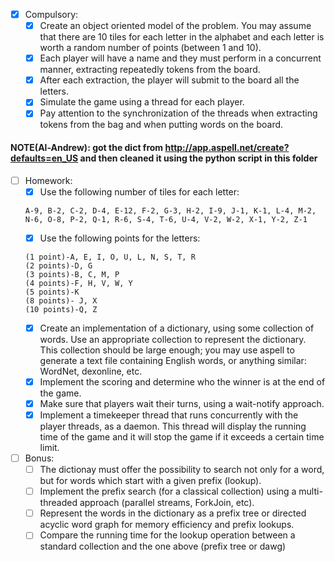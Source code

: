 - [x] Compulsory:
    - [x] Create an object oriented model of the problem. You may assume that there are 10 tiles for each letter in the alphabet and each letter is worth a random number of points (between 1 and 10).
    - [x] Each player will have a name and they must perform in a concurrent manner, extracting repeatedly tokens from the board.
    - [x] After each extraction, the player will submit to the board all the letters.
    - [x] Simulate the game using a thread for each player.
    - [x] Pay attention to the synchronization of the threads when extracting tokens from the bag and when putting words on the board. 

#### NOTE(Al-Andrew): got the dict from http://app.aspell.net/create?defaults=en_US and then cleaned it using the python script in this folder

- [ ] Homework:
    - [x] Use the following number of tiles for each letter: 
     ```
     A-9, B-2, C-2, D-4, E-12, F-2, G-3, H-2, I-9, J-1, K-1, L-4, M-2, N-6, O-8, P-2, Q-1, R-6, S-4, T-6, U-4, V-2, W-2, X-1, Y-2, Z-1
     ```
    - [x] Use the following points for the letters:
    ```
    (1 point)-A, E, I, O, U, L, N, S, T, R
    (2 points)-D, G
    (3 points)-B, C, M, P
    (4 points)-F, H, V, W, Y
    (5 points)-K
    (8 points)- J, X
    (10 points)-Q, Z
    ```
    - [x] Create an implementation of a dictionary, using some collection of words. Use an appropriate collection to represent the dictionary. This collection should be large enough; you may use aspell to generate a text file containing English words, or anything similar: WordNet, dexonline, etc.
    - [x] Implement the scoring and determine who the winner is at the end of the game.
    - [x] Make sure that players wait their turns, using a wait-notify approach.
    - [x] Implement a timekeeper thread that runs concurrently with the player threads, as a daemon. This thread will display the running time of the game and it will stop the game if it exceeds a certain time limit. 

- [ ] Bonus:
    - [ ] The dictionay must offer the possibility to search not only for a word, but for words which start with a given prefix (lookup).
    - [ ] Implement the prefix search (for a classical collection) using a multi-threaded approach (parallel streams, ForkJoin, etc).
    - [ ] Represent the words in the dictionary as a prefix tree or directed acyclic word graph for memory efficiency and prefix lookups.
    - [ ] Compare the running time for the lookup operation between a standard collection and the one above (prefix tree or dawg)